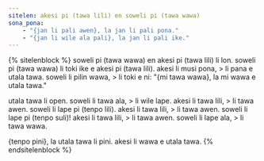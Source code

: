```yaml
---
sitelen: akesi pi (tawa lili) en soweli pi (tawa wawa)
sona_pona:
    - "{jan li pali awen}, la jan li pali pona."
    - "{jan li wile ala pali}, la jan li pali ike."
---
```


{% sitelenblock %}
soweli pi (tawa wawa) en akesi pi (tawa lili) li lon.
soweli pi (tawa wawa) li toki ike e akesi pi (tawa lili).
akesi li musi pona, > li pana e utala tawa.
soweli li pilin wawa, > li toki e ni: "{mi tawa wawa}, la mi wawa e utala tawa."

utala tawa li open.
soweli li tawa ala, > li wile lape.
akesi li tawa lili, > li tawa awen.
soweli li lape pi (tenpo lili).
akesi li tawa lili, > li tawa awen.
soweli li lape pi (tenpo suli)!
akesi li tawa lili, > li tawa awen.
soweli li lape ala, > li tawa wawa.

{tenpo pini}, la utala tawa li pini.
akesi li wawa e utala tawa.
{% endsitelenblock %}
